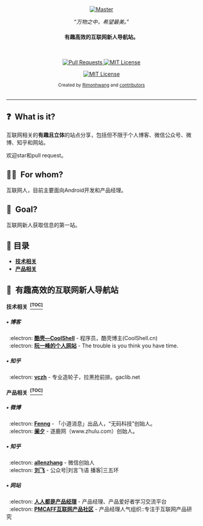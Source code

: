 <p align="center">
  <a href="https://github.com/trimstray/the-book-of-secret-knowledge">
    <img src="https://cdn.jsdelivr.net/gh/RimonHwang/CDN@latest/img/index_img.jpg" alt="Master">
  </a>
</p>

<p align="center">“<i>万物之中，希望最美。</i>”</p>
<h4 align="center">有趣高效的互联网新人导航站。</h4>
<br>

<p align="center">
  <a href="https://github.com/RimonHwang/developer-product-manager-nav/pulls">
    <img src="https://img.shields.io/badge/PRs-welcome-brightgreen.svg?longCache=true" alt="Pull Requests">
  </a>
  <a href="LICENSE.md">
    <img src="https://img.shields.io/badge/License-MIT-lightgrey.svg?longCache=true" alt="MIT License">
  </a>
</p>

<p align="center">
  <a href="https://weibo.com/rimonhwanghlm">
    <img src="https://img.shields.io/badge/微博关注我-@独立明月夜-orange.svg?longCache=true"  alt="MIT License">
  </a>
</p>

<div align="center">
  <sub>Created by
  <a href="https://twitter.com/Rimonhwang">Rimonhwang</a> and
  <a href="https://github.com/RimonHwang/developer-product-manager-nav/graphs/contributors">contributors</a>
</div>

<br>

***

## :question: &nbsp;What is it?

互联网相关的**有趣且立体**的站点分享，包括但不限于个人博客、微信公众号、微博、知乎和网站。

欢迎star和pull request。

## :woman_technologist: &nbsp;For whom?

互联网人，目前主要面向Android开发和产品经理。

## :dart: &nbsp;Goal?

互联网新人获取信息的第一站。

## :bookmark_tabs: 目录

- **[技术相关](#技术相关-toc)**
- **[产品相关](#产品相关-toc)**

## :dart: &nbsp;有趣高效的互联网新人导航站

#### 技术相关 &nbsp;[<sup>[TOC]</sup>](#bookmark_tabs-目录)

##### :black_small_square: 博客

<p>
&nbsp;&nbsp;:electron: <a href="https://coolshell.cn/"><b>酷壳—CoolShell</b></a> - 程序员，酷壳博主(CoolShell.cn)<br>
&nbsp;&nbsp;:electron: <a href="http://www.ruanyifeng.com/"><b>阮一峰的个人网站</b></a> - The trouble is you think you have time.<br>
</p>

##### :black_small_square: 知乎

<p>
&nbsp;&nbsp;:electron: <a href="https://www.zhihu.com/people/excited-vczh"><b>vczh</b></a> - 专业造轮子，拉黑抢前排。gaclib.net<br>
</p>

#### 产品相关 &nbsp;[<sup>[TOC]</sup>](#bookmark_tabs-目录)

##### :black_small_square: 微博

<p>
&nbsp;&nbsp;:electron: <a href="https://weibo.com/fenng"><b>Fenng</b></a> - 「小道消息」出品人，“无码科技”创始人。<br>
&nbsp;&nbsp;:electron: <a href="https://weibo.com/foxshuo"><b>阑夕</b></a> - 逐鹿网（www.zhulu.com）创始人。<br>
</p>

##### :black_small_square: 知乎

<p>
&nbsp;&nbsp;:electron: <a href="https://www.zhihu.com/people/allenzhang/"><b>allenzhang</b></a> - 微信创始人<br>
&nbsp;&nbsp;:electron: <a href="https://www.zhihu.com/people/laufei/"><b>刘飞</b></a> - 公众号|刘言飞语 播客|三五环<br>
</p>

##### :black_small_square: 网站

<p>
&nbsp;&nbsp;:electron: <a href="http://www.woshipm.com/"><b>人人都是产品经理</b></a> - 产品经理、产品爱好者学习交流平台<br>
&nbsp;&nbsp;:electron: <a href="https://coffee.pmcaff.com/"><b>PMCAFF互联网产品社区</b></a> - 产品经理人气组织::专注于互联网产品研究<br>
</p>